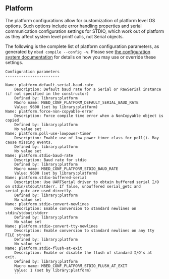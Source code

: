 <h2 id="configuration-platform">Platform</h2>

The platform configurations allow for customization of platform level OS options. Such options include error handling properties and serial communication configuration settings for STDIO, which work out of platform as they affect system level printf calls, not Serial objects.

The following is the complete list of platform configuration parameters, as generated by `mbed compile --config -v`. Please see [the configuration system documentation](/docs/development/reference/configuration.html) for details on how you may use or override these settings.

```
Configuration parameters
------------------------

Name: platform.default-serial-baud-rate
    Description: Default baud rate for a Serial or RawSerial instance (if not specified in the constructor)
    Defined by: library:platform
    Macro name: MBED_CONF_PLATFORM_DEFAULT_SERIAL_BAUD_RATE
    Value: 9600 (set by library:platform)
Name: platform.force-non-copyable-error
    Description: Force compile time error when a NonCopyable object is copied
    Defined by: library:platform
    No value set
Name: platform.poll-use-lowpower-timer
    Description: Enable use of low power timer class for poll(). May cause missing events.
    Defined by: library:platform
    No value set
Name: platform.stdio-baud-rate
    Description: Baud rate for stdio
    Defined by: library:platform
    Macro name: MBED_CONF_PLATFORM_STDIO_BAUD_RATE
    Value: 9600 (set by library:platform)
Name: platform.stdio-buffered-serial
    Description: Use UARTSerial driver to obtain buffered serial I/O on stdin/stdout/stderr. If false, unbuffered serial_getc and serial_putc are used directly.
    Defined by: library:platform
    No value set
Name: platform.stdio-convert-newlines
    Description: Enable conversion to standard newlines on stdin/stdout/stderr
    Defined by: library:platform
    No value set
Name: platform.stdio-convert-tty-newlines
    Description: Enable conversion to standard newlines on any tty FILE stream
    Defined by: library:platform
    No value set
Name: platform.stdio-flush-at-exit
    Description: Enable or disable the flush of standard I/O's at exit.
    Defined by: library:platform
    Macro name: MBED_CONF_PLATFORM_STDIO_FLUSH_AT_EXIT
    Value: 1 (set by library:platform)
    ```
